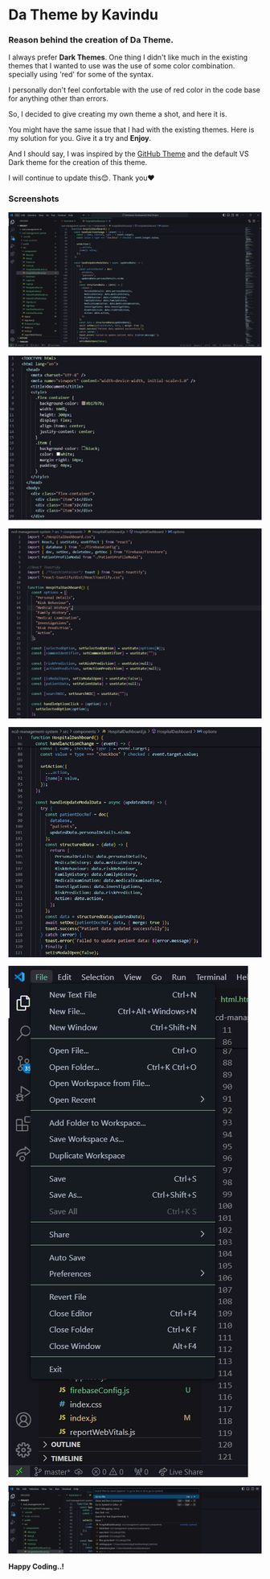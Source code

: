 # Da Theme by Kavindu

### Reason behind the creation of <strong>Da Theme</strong>.

I always prefer **Dark Themes**. One thing I didn't like much in the existing themes that I wanted to use was the use of some color combination. specially using 'red' for some of the syntax.

I personally don't feel confortable with the use of red color in the code base for anything other than errors.

So, I decided to give creating my own theme a shot, and here it is.

You might have the same issue that I had with the existing themes. Here is my solution for you. Give it a try and **Enjoy**.

And I should say, I was inspired by the [GitHub Theme](https://marketplace.visualstudio.com/items?itemName=GitHub.github-vscode-theme) and the default VS Dark theme for the creation of this theme.

I will continue to update this😊. Thank you❤️

### Screenshots

<p><img src="Screenshots/Screenshot01.png" alt="screenshot01"></p>
<p><img src="Screenshots/Screenshot02.png" alt="screenshot02"></p>
<p><img src="Screenshots/Screenshot03.png" alt="screenshot03"></p>
<p><img src="Screenshots/Screenshot04.png" alt="screenshot04"></p>
<p><img src="Screenshots/Screenshot05.png" alt="screenshot05"></p>
<p><img src="Screenshots/Screenshot06.png" alt="screenshot06"></p>

**Happy Coding..!**
